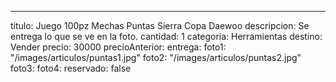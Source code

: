 ---
titulo: Juego 100pz Mechas Puntas Sierra Copa Daewoo
descripcion: Se entrega lo que se ve en la foto.
cantidad: 1
categoria: Herramientas
destino: Vender
precio: 30000
precioAnterior: 
entrega: 
foto1: "/images/articulos/puntas1.jpg"
foto2: "/images/articulos/puntas2.jpg"
foto3: 
foto4: 
reservado: false
